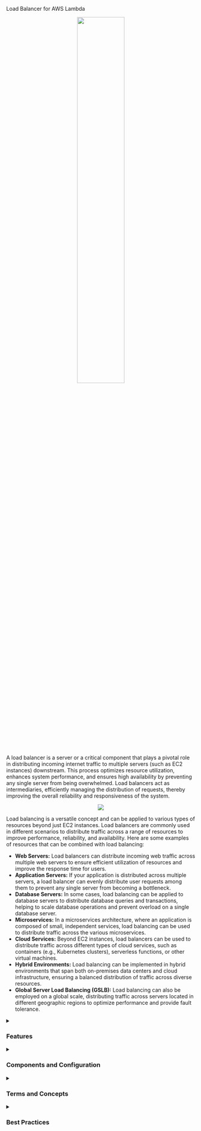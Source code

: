  Load Balancer for AWS Lambda

  <div align="center">
    <img src="https://coralogix.com/wp-content/uploads/2019/02/Load-balancer-icon.png" width="50%">
  </div>
  
 A load balancer is a server or a critical component that plays a pivotal role in distributing incoming internet traffic to multiple servers (such as EC2 instances) downstream. This process optimizes resource utilization, enhances system performance, and ensures high availability by preventing any single server from being overwhelmed. Load balancers act as intermediaries, efficiently managing the distribution of requests, thereby improving the overall reliability and responsiveness of the system.

<div align="center">
    <img src="https://thumbs2.imgbox.com/44/00/9bCV1Xo4_t.png">
</div>

  
Load balancing is a versatile concept and can be applied to various types of resources beyond just EC2 instances. Load balancers are commonly used in different scenarios to distribute traffic across a range of resources to improve performance, reliability, and availability. Here are some examples of resources that can be combined with load balancing:

<ul>
    <li><strong>Web Servers:</strong> Load balancers can distribute incoming web traffic across multiple web servers to ensure efficient utilization of resources and improve the response time for users.</li>
    <li><strong>Application Servers:</strong> If your application is distributed across multiple servers, a load balancer can evenly distribute user requests among them to prevent any single server from becoming a bottleneck.</li>
    <li><strong>Database Servers:</strong> In some cases, load balancing can be applied to database servers to distribute database queries and transactions, helping to scale database operations and prevent overload on a single database server.</li>
    <li><strong>Microservices:</strong> In a microservices architecture, where an application is composed of small, independent services, load balancing can be used to distribute traffic across the various microservices.</li>
    <li><strong>Cloud Services:</strong> Beyond EC2 instances, load balancers can be used to distribute traffic across different types of cloud services, such as containers (e.g., Kubernetes clusters), serverless functions, or other virtual machines.</li>
    <li><strong>Hybrid Environments:</strong> Load balancing can be implemented in hybrid environments that span both on-premises data centers and cloud infrastructure, ensuring a balanced distribution of traffic across diverse resources.</li>
    <li><strong>Global Server Load Balancing (GSLB):</strong> Load balancing can also be employed on a global scale, distributing traffic across servers located in different geographic regions to optimize performance and provide fault tolerance.</li>
</ul>



  <details>
    <summary>
      <h3>Features</h3>
    </summary>
    <ul>
      <li><b>Distribution of Traffic:</b> Load balancing evenly distributes incoming requests among multiple instances, preventing overloading of any single function.</li>
      <li><b>Enhanced Scalability:</b> Load balancing facilitates horizontal scaling, allowing your serverless architecture to handle increased workloads seamlessly.</li>
      <li><b>High Availability:</b> By distributing functions across multiple availability zones, load balancing ensures continuous operation even in the face of failures.</li>
      <li><b>Cost Optimization:</b> Efficient load balancing can help optimize costs by ensuring resources are utilized effectively.</li>
      <li><b>Single Point:</b> Expose a single point of access (DNS) to your application</li>
      <li><b>Handle Failures:</b> Seamlessly handle failures of downstream instances</li>
      <li><b>Health Checks:</b>Do regular health checks to your instances</li>
      <li><b>Security:</b>Provide SSL termination (HTTPS) for your websites</li>
     <li><b>Across Zones:</b>High availability across zones</li>
    </ul>
  </details>

   <details><summary><h3>Components and Configuration</h3></summary>
      <details><summary><h4>Why use an Elastic Load Balancer?</h4></summary>
       <ul>
          <li>An ELB (Elastic Load Balancer) is a managed load balancer:
              <ul>
                <li>AWS guarantees that it will be working</li>
                <li>AWS takes care of upgrades, mainenance, high availability</li>
                <li>AWS provides only a few configurations knobs</li>
              </ul>
          </li>
          <li>It costs less to setup your own load balancer but it will be a lot more effort on your end (maintence, integrations)</li>
          <li>4 kinds of load balancers offered by AWS:
              <ul>
                <li>Application Load Balancer (HTTP / STTPS only) - Layer 7</li>
                <li>Network Load Balancer (ultra-high performance, allows for TCP) - Layer 4</li>
                <li>Gateway Load Balancer - Layer 3</li>
                <li>Classic Load Balancer (retired in 2023) - Layer 4 & 7</li>
              </ul>
          </li>
       </ul>
      </details>
      <details><summary><h4>Types of Load Balancers</h4></summary>
        <ul>
           <li>Application Load Balancer:
               <div align="center">
                 <img src="https://thumbs2.imgbox.com/40/ab/a5iXGjyz_t.png" width="25%">
               </div>
               <ul>
                 <li>HTTP / HTTPS / gRPC protocols (Layer 7)</li>
                 <li>HTTP Routing features</li>
                 <li>AWS provides only a few con</li>
               </ul>
               <div align="center">
                 <img src="https://thumbs2.imgbox.com/24/70/ait8gdLE_t.png">
               </div>
              <p>Choose an Application Load Balancer when you need a flexible feature set for your applications with HTTP and HTTPS traffic. Operating at the request level, Application Load Balancers provide advanced routing and visibility features targeted at application architectures, including microservices and containers.</p>
              <div align="center">
                 <img src="https://a.b.cdn.console.awsstatic.com/a/v1/5OBQRLTIGHMRUVN5XLKT5XU3JE4K6GTDZFDK5IPNT3GWUZTYJBOQ/2024-01-23T02-33-43_a88821a4018ec38/Static/591e55b0c20360da58ee3eee136b1fc6.svg" width="50%">
               </div>
              <hr/>
           </li>
           <li>Network Load Balancer:
               <div align="center">
                 <img src="https://thumbs2.imgbox.com/12/75/GWDh0X03_t.png" width="25%">
               </div>
               <ul>
                 <li>TCP / UDP protocols (Layer 4)</li>
                 <li>High Performance, millions of request per seconds</li>
                 <li>Static IP through Elastic IP</li>
               </ul>
               <div align="center">
                 <img src="https://thumbs2.imgbox.com/41/7e/6muve8z5_t.png">
               </div>
               <p>Choose a Network Load Balancer when you need ultra-high performance, TLS offloading at scale, centralized certificate deployment, support for UDP, and static IP addresses for your applications. Operating at the connection level, Network Load Balancers are capable of handling millions of requests per second securely while maintaining ultra-low latencies.
               </p>
               <div align="center">
                 <img src="https://a.b.cdn.console.awsstatic.com/a/v1/5OBQRLTIGHMRUVN5XLKT5XU3JE4K6GTDZFDK5IPNT3GWUZTYJBOQ/2024-01-23T02-33-43_a88821a4018ec38/Static/707c56b1d8a250c545ca7e2af0e770d7.svg" width="50%">
               </div>
               <hr/>
           </li>
            <li>Gateway Load Balancer:
               <div align="center">
                 <img src="https://thumbs2.imgbox.com/b9/aa/ESBhKVPV_t.png" width="25%">
               </div>
               <ul>
                 <li>GENEVE Protocol on IP Packets (Layer 3)</li>
                 <li>Route Traffic to Firewalls that you manage on EC2 Instances</li>
                 <li>Intrusion detection</li>
               </ul>
               <div align="center">
                 <img src="https://thumbs2.imgbox.com/12/05/GFeWXg40_t.png">
               </div>
              <p>Choose a Gateway Load Balancer when you need to deploy and manage a fleet of third-party virtual appliances that support GENEVE. These appliances enable you to improve security, compliance, and policy controls.</p>
              <div align="center">
                 <img src="https://a.b.cdn.console.awsstatic.com/a/v1/5OBQRLTIGHMRUVN5XLKT5XU3JE4K6GTDZFDK5IPNT3GWUZTYJBOQ/2024-01-23T02-33-43_a88821a4018ec38/Static/2b583e8904605b0212959d386600bc20.svg" width="50%">
               </div>
           </li>
        </ul>
       </details>
  </details>

  <details>
    <summary>
      <h3>Terms and Concepts</h3>
    </summary>
    <ul>
      <li><b>Functions:</b> An AWS Lambda function is a unit of code that is executed in response to events.</li>
      <li><b>Events:</b> An event is an action that occurs in an AWS service, such as file upload in S3 or an API request from Amazon API Gateway, that can trigger the execution of a Lambda function.</li>
      <li><b>Runtime:</b> The runtime is the environment in which the code of the Lambda function is executed.</li>
      <li><b>Layers:</b> Layers allow you to include libraries, frameworks, and other dependency files in your Lambda function, while keeping the separation of your business logic code.</li>
      <li><b>Execution policy:</b> The execution policy controls the permissions that a Lambda function has to access other AWS resources.</li>
      <li><b>Alias:</b> An alias is a pointer to a specific version of a Lambda function.</li>
    </ul>
  </details>

  <details>
    <summary>
      <h3>Best Practices</h3>
    </summary>
    <ul>
      <li>Design Lambda functions to be small and perform specific tasks.</li>
      <li>Limit the execution time of functions to avoid unnecessary execution or failure due to time limits.</li>
      <li>Use environment variables to store sensitive information, such as API keys and passwords.</li>
      <li>Manage and monitor the logging of functions for troubleshooting and debugging.</li>
      <li>Use versioning and access control options to track and manage changes to Lambda functions.</li>
      <li>Configure access control policies to limit access to Lambda functions and the resources they use.</li>
      <li>Use monitoring resources, such as CloudWatch Metrics and CloudWatch Logs, to monitor and analyze the performance and efficiency of Lambda functions.</li>
      <li>Test and validate Lambda functions before deploying them to production.</li>
    </ul>
  </details>
